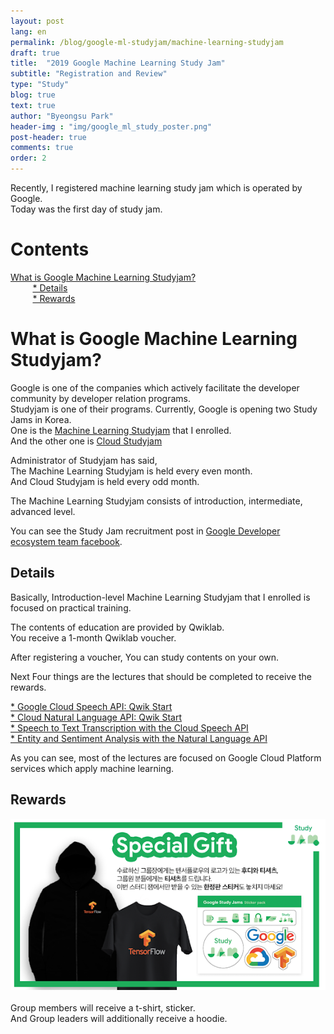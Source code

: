 ```yaml
---
layout: post
lang: en 
permalink: /blog/google-ml-studyjam/machine-learning-studyjam
draft: true
title:  "2019 Google Machine Learning Study Jam"
subtitle: "Registration and Review"
type: "Study"
blog: true
text: true
author: "Byeongsu Park"
header-img : "img/google_ml_study_poster.png"
post-header: true
comments: true
order: 2
---
```


Recently, I registered machine learning study jam which is operated by Google.  
Today was the first day of study jam.  


# Contents

[What is Google Machine Learning Studyjam?](#What-is-Google-Machine-Learning-Studyjam?)   
      &nbsp;&nbsp;&nbsp;&nbsp;&nbsp;&nbsp;&nbsp;&nbsp;
      [* Details](#details)  
      &nbsp;&nbsp;&nbsp;&nbsp;&nbsp;&nbsp;&nbsp;&nbsp;
      [* Rewards](#rewards)  



# What is Google Machine Learning Studyjam?
   
   Google is one of the companies which actively facilitate the developer community by developer relation programs.  
   Studyjam is one of their programs.
   Currently, Google is opening two Study Jams in Korea.  
   One is the [Machine Learning Studyjam](https://sites.google.com/view/ml-studyjam/) that I enrolled.   
   And the other one is [Cloud Studyjam](https://sites.google.com/view/cloud-studyjam)

   Administrator of Studyjam has said,  
   The Machine Learning Studyjam is held every even month.  
   And Cloud Studyjam is held every odd month.  

   The Machine Learning Studyjam consists of introduction, intermediate, advanced level.  

   You can see the Study Jam recruitment post in [Google Developer ecosystem team facebook](https://www.facebook.com/gdgkorea/).  

## Details

   Basically, Introduction-level Machine Learning Studyjam that I enrolled is focused on practical training.

   The contents of education are provided by Qwiklab.  
   You receive a 1-month Qwiklab voucher.  

   After registering a voucher, You can study contents on your own.

   Next Four things are the lectures that should be completed to receive the rewards.

   [* Google Cloud Speech API: Qwik Start](https://www.qwiklabs.com/focuses/588?catalog_rank=%7B%22rank%22%3A7%2C%22num_filters%22%3A3%2C%22has_search%22%3Atrue%7D&parent=catalog&search_id=1896374)  
   [* Cloud Natural Language API: Qwik Start](https://www.qwiklabs.com/focuses/582?catalog_rank=%7B%22rank%22%3A8%2C%22num_filters%22%3A3%2C%22has_search%22%3Atrue%7D&parent=catalog&search_id=1896374)    
   [* Speech to Text Transcription with the Cloud Speech API](https://www.qwiklabs.com/focuses/2187?catalog_rank=%7B%22rank%22%3A5%2C%22num_filters%22%3A3%2C%22has_search%22%3Atrue%7D&parent=catalog&search_id=1896403)  
   [* Entity and Sentiment Analysis with the Natural Language API](https://www.qwiklabs.com/focuses/1843?catalog_rank=%7B%22rank%22%3A7%2C%22num_filters%22%3A3%2C%22has_search%22%3Atrue%7D&parent=catalog&search_id=1896403)  
   
   As you can see, most of the lectures are focused on Google Cloud Platform services which apply machine learning.  
   

## Rewards
   ![reward](img/reward.png)   
   <br>
   Group members will receive a t-shirt, sticker.  
   And Group leaders will additionally receive a hoodie.  



  
 

  




  
  
  
 






   



